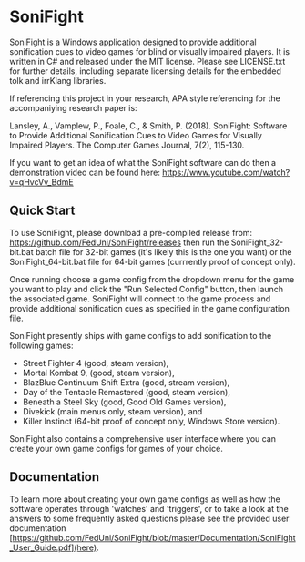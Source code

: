 # SoniFight #

SoniFight is a Windows application designed to provide additional sonification cues to video games for blind or visually impaired players. It is written in C# and released under the MIT license. Please see LICENSE.txt for further details, including separate licensing details for the embedded tolk and irrKlang libraries.

If referencing this project in your research, APA style referencing for the accompaniying research paper is:

Lansley, A., Vamplew, P., Foale, C., & Smith, P. (2018). SoniFight: Software to Provide Additional Sonification Cues to Video Games for Visually Impaired Players. The Computer Games Journal, 7(2), 115-130.

If you want to get an idea of what the SoniFight software can do then a demonstration video can be found here: https://www.youtube.com/watch?v=qHvcVv_BdmE

## Quick Start ##

To use SoniFight, please download a pre-compiled release from: https://github.com/FedUni/SoniFight/releases then run the SoniFight_32-bit.bat batch file for 32-bit games (it's likely this is the one you want) or the SoniFight_64-bit.bat file for 64-bit games (currrently proof of concept only).

Once running choose a game config from the dropdown menu for the game you want to play and click the "Run Selected Config" button, then launch the associated game. SoniFight will connect to the game process and provide additional sonification cues as specified in the game configuration file.

SoniFight presently ships with game configs to add sonification to the following games:
- Street Fighter 4 (good, steam version),
- Mortal Kombat 9, (good, steam version),
- BlazBlue Continuum Shift Extra (good, stream version),
- Day of the Tentacle Remastered (good, steam version),
- Beneath a Steel Sky (good, Good Old Games version),
- Divekick (main menus only, steam version), and
- Killer Instinct (64-bit proof of concept only, Windows Store version).

SoniFight also contains a comprehensive user interface where you can create your own game configs for games of your choice.

## Documentation ##

To learn more about creating your own game configs as well as how the software operates through 'watches' and 'triggers', or to take a look at the answers to some frequently asked questions please see the provided user documentation [https://github.com/FedUni/SoniFight/blob/master/Documentation/SoniFight_User_Guide.pdf](here).
